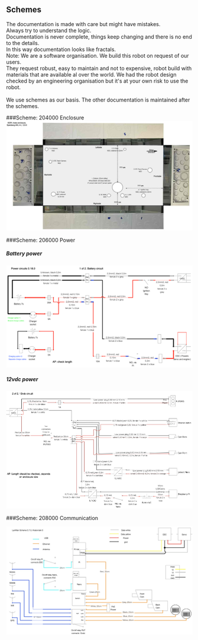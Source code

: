 ## Schemes
The documentation is made with care but might have mistakes.  
Always try to understand the logic.  
Documentation is never complete, things keep changing and there is no end to the details.  
In this way documentation looks like fractals.  
Note: We are a software organisation. We build this robot on request of our users.  
They request robust, easy to maintain and not to expensive, robot build with materials that are available al over the world. 
We had the robot design checked by an engineering organisation but it's at your own risk to use the robot.  
<br>
We use schemes as our basis. The other documentation is maintained after the schemes.  


###Scheme: 204000 Enclosure
![](img/schemes/img204400v09.jpg)  

###Scheme: 206000 Power
##### Battery power
![](img/schemes/img206000P1v018.jpg)  
##### 12vdc power   
![](img/schemes/img206000P2v018.jpg)

###Scheme: 208000 Communication

![](img/schemes/img208000v07.jpg)